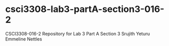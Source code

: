 # csci3308-lab3-partA-section3-016-2
CSCI3308-016-2 Repository for Lab 3 Part A Section 3
Srujith Yeturu
Emmeline Nettles

